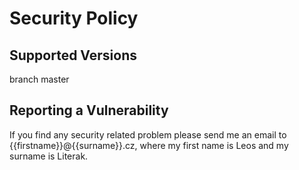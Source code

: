 # Security Policy

## Supported Versions

branch master

## Reporting a Vulnerability

If you find any security related problem please send me an email to {{firstname}}@{{surname}}.cz, 
where my first name is Leos and my surname is Literak.
